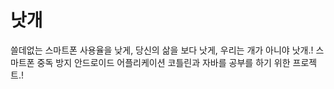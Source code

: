 # 낫개
쓸데없는 스마트폰 사용율을 낮게, 당신의 삶을 보다 낫게, 우리는 개가 아니야 낫개.!
스마트폰 중독 방지 안드로이드 어플리케이션
코틀린과 자바를 공부를 하기 위한 프로젝트.!
